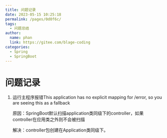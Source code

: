 ```yaml
---
title: 问题记录
date: 2023-05-15 10:25:18
permalink: /pages/0d0f6c/
tags: 
  - 问题总结
author: 
  name: phan
  link: https://gitee.com/blage-coding
categories: 
  - Spring
  - SpringBoot
---
```

# 问题记录

1. 运行主程序报错This application has no explicit mapping for /error, so you are seeing this as a fallback

   原因：SpringBoot默认扫描application类同级下的controller，如果controller在应用类之外则不会被扫描

   解决：controller包创建在Application类同级下。